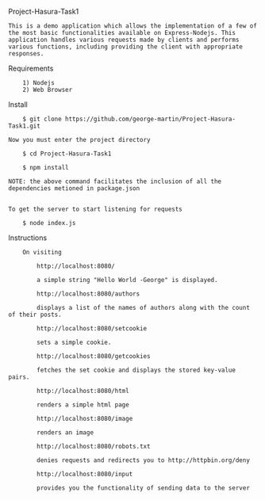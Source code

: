 Project-Hasura-Task1

	This is a demo application which allows the implementation of a few of the most basic functionalities available on Express-Nodejs. This application handles various requests made by clients and performs various functions, including providing the client with appropriate responses.

Requirements

		1) Nodejs
		2) Web Browser

Install

		$ git clone https://github.com/george-martin/Project-Hasura-Task1.git

	Now you must enter the project directory

		$ cd Project-Hasura-Task1

		$ npm install

	NOTE: the above command facilitates the inclusion of all the dependencies metioned in package.json


	To get the server to start listening for requests

		$ node index.js

Instructions

		On visiting 

			http://localhost:8080/ 

			a simple string "Hello World -George" is displayed.

			http://localhost:8080/authors

			displays a list of the names of authors along with the count of their posts.

			http://localhost:8080/setcookie

			sets a simple cookie.

			http://localhost:8080/getcookies

			fetches the set cookie and displays the stored key-value pairs.   

			http://localhost:8080/html

			renders a simple html page

			http://localhost:8080/image

			renders an image

			http://localhost:8080/robots.txt

			denies requests and redirects you to http://httpbin.org/deny

			http://localhost:8080/input

			provides you the functionality of sending data to the server

